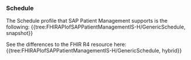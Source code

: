 ### Schedule
The Schedule profile that SAP Patient Management supports is the following:
{{tree:FHIRAPIofSAPPatientManagementIS-H/GenericSchedule, snapshot}}

See the differences to the FHIR R4 resource here:
{{tree:FHIRAPIofSAPPatientManagementIS-H/GenericSchedule, hybrid}}